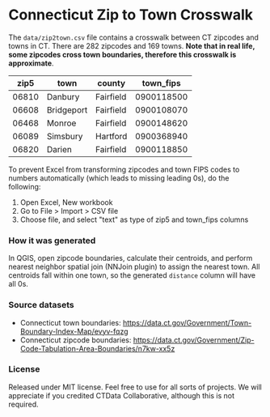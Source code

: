 # Connecticut Zip to Town Crosswalk

The `data/zip2town.csv` file contains a crosswalk between CT zipcodes and
towns in CT. There are 282 zipcodes and 169 towns. **Note that in real life,
some zipcodes cross town boundaries, therefore this crosswalk is approximate**.

| zip5|town|county|town_fips|
|--|--|--|--|
|06810|Danbury|Fairfield|0900118500 |
|06608|Bridgeport|Fairfield|0900108070 |
|06468|Monroe|Fairfield|0900148620 |
|06089|Simsbury|Hartford|0900368940 |
|06820|Darien|Fairfield|0900118850 |


To prevent Excel from transforming zipcodes and town FIPS codes to numbers automatically
(which leads to missing leading 0s), do the following:

1. Open Excel, New workbook
1. Go to File > Import > CSV file
1. Choose file, and select "text" as type of zip5 and town_fips columns


### How it was generated
In QGIS, open zipcode boundaries, calculate their centroids, and perform nearest neighbor spatial join
(NNJoin plugin) to assign the nearest town. All centroids fall within one
town, so the generated `distance` column will have all 0s.

### Source datasets

* Connecticut town boundaries: https://data.ct.gov/Government/Town-Boundary-Index-Map/evyv-fqzg
* Connecticut zipcode boundaries: https://data.ct.gov/Government/Zip-Code-Tabulation-Area-Boundaries/n7kw-xx5z

### License

Released under MIT license. Feel free to use for all sorts of projects. We will appreciate if you credited CTData Collaborative, although this is not required.
